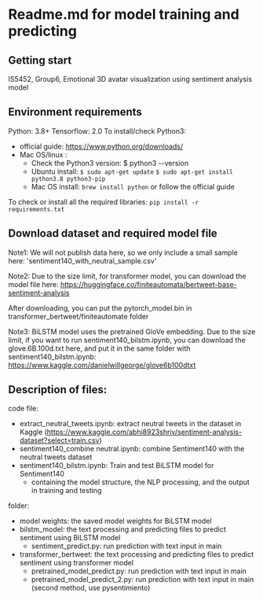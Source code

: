 # Readme.md for model training and predicting

## Getting start

IS5452, Group6, Emotional 3D avatar visualization using sentiment analysis model 

## Environment requirements

Python: 3.8+
Tensorflow: 2.0
To install/check Python3: 
- official guide: https://www.python.org/downloads/
- Mac OS/linux : 
    - Check the Python3 version: $ python3 --version
    - Ubuntu install:
    `$ sudo apt-get update`
    `$ sudo apt-get install python3.8 python3-pip`
    - Mac OS install: `brew install python` or follow the official guide


To check or install all the required libraries: `pip install -r requirements.txt`

## Download dataset and required model file

Note1: We will not publish data here, so we only include a small sample here: 'sentiment140_with_neutral_sample.csv'

Note2: Due to the size limit, for transformer model, you can download the model file here:
https://huggingface.co/finiteautomata/bertweet-base-sentiment-analysis

After downloading, you can put the pytorch_model.bin in transformer_bertweet/finiteautomate folder

Note3: BiLSTM model uses the pretrained GloVe embedding. Due to the size limit, if you want to run sentiment140_bilstm.ipynb, you can download the glove.6B.100d.txt here, and put it in the same folder with sentiment140_bilstm.ipynb: https://www.kaggle.com/danielwillgeorge/glove6b100dtxt

## Description of files:

code file:
- extract_neutral_tweets.ipynb: extract neutral tweets in the dataset in Kaggle (https://www.kaggle.com/abhi8923shriv/sentiment-analysis-dataset?select=train.csv)
- sentiment140_combine neutral.ipynb: combine Sentiment140 with the neutral tweets dataset
- sentiment140_bilstm.ipynb: Train and test BiLSTM model for Sentiment140
    - containing the model structure, the NLP processing, and the output in training and testing

folder:
- model weights: the saved model weights for BiLSTM model
- bilstm_model: the text processing and predicting files to predict sentiment using BiLSTM model
    - sentiment_predict.py: run prediction with text input in main
- transformer_bertweet: the text processing and predicting files to predict sentiment using transformer model
    - pretrained_model_predict.py: run prediction with text input in main
    - pretrained_model_predict_2.py: run prediction with text input in main (second method, use pysentimiento)




